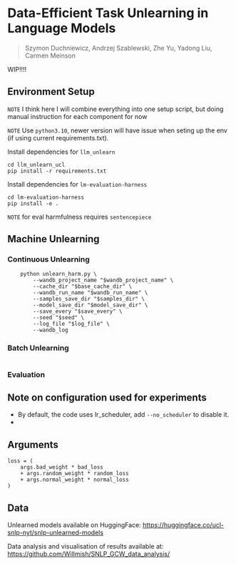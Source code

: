 # Data-Efficient Task Unlearning in Language Models
> Szymon Duchniewicz, Andrzej Szablewski, Zhe Yu, Yadong Liu, Carmen Meinson

WIP!!!!

## Environment Setup
``NOTE`` I think here I will combine everything into one setup script, but doing manual instruction for each component for now

``NOTE`` Use ``python3.10``, newer version will have issue when seting up the env (if using current requirements.txt).

Install dependencies for ``llm_unlearn``
```
cd llm_unlearn_ucl
pip install -r requirements.txt
```
Install dependencies for ``lm-evaluation-harness``
```
cd lm-evaluation-harness
pip install -e .
```

``NOTE`` for eval harmfulness
requires ``sentencepiece``


## Machine Unlearning

### Continuous Unlearning
```
    python unlearn_harm.py \
        --wandb_project_name "$wandb_project_name" \
        --cache_dir "$base_cache_dir" \
        --wandb_run_name "$wandb_run_name" \
        --samples_save_dir "$samples_dir" \
        --model_save_dir "$model_save_dir" \
        --save_every "$save_every" \
        --seed "$seed" \
        --log_file "$log_file" \
        --wandb_log
```

### Batch Unlearning
```

```

### Evaluation


## Note on configuration used for experiments
- By default, the code uses lr_scheduler, add ``--no_scheduler`` to disable it.
- 

## Arguments
```
loss = (
    args.bad_weight * bad_loss
    + args.random_weight * random_loss
    + args.normal_weight * normal_loss
)
```



## Data
Unlearned models available on HuggingFace: https://huggingface.co/ucl-snlp-nyt/snlp-unlearned-models

Data analysis and visualisation of results available at: https://github.com/Willmish/SNLP_GCW_data_analysis/
